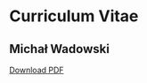 # Curriculum Vitae
## Michał Wadowski

[Download PDF](https://github.com/Michal-Wadowski/curriculum-vitae/raw/main/blob/Micha%C5%82%20Wadowski%20-%20Curriculum%20Vitae.pdf)
